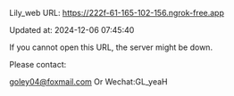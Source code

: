 Lily_web URL: https://222f-61-165-102-156.ngrok-free.app

Updated at: 2024-12-06 07:45:40

If you cannot open this URL, the server might be down.

Please contact: 

goley04@foxmail.com Or Wechat:GL_yeaH